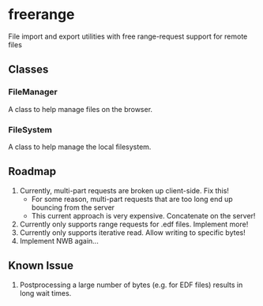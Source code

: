 # freerange
File import and export utilities with free range-request support for remote files


## Classes
### FileManager
A class to help manage files on the browser. 

### FileSystem
A class to help manage the local filesystem.

## Roadmap
1. Currently, multi-part requests are broken up client-side. Fix this!
    - For some reason, multi-part requests that are too long end up bouncing from the server
    - This current approach is very expensive. Concatenate on the server!
2. Currently only supports range requests for .edf files. Implement more!
3. Currently only supports iterative read. Allow writing to specific bytes!
4. Implement NWB again...

## Known Issue
1. Postprocessing a large number of bytes (e.g. for EDF files) results in long wait times.